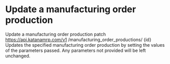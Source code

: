 # Update a manufacturing order production

Update a manufacturing order production patch https://api.katanamrp.com/v1
/manufacturing_order_productions/ {id} Updates the specified manufacturing order
production by setting the values of the parameters passed. Any parameters not provided
will be left unchanged.

